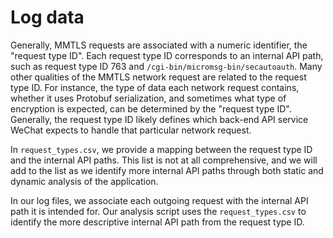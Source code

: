 # Log data

Generally, MMTLS requests are associated with a numeric identifier, the "request type ID". Each request type ID corresponds to an internal API path, such as request type ID 763 and `/cgi-bin/micromsg-bin/secautoauth`. Many other qualities of the MMTLS network request are related to the request type ID. For instance, the type of data each network request contains, whether it uses Protobuf serialization, and sometimes what type of encryption is expected, can be determined by the "request type ID". Generally, the request type ID likely defines which back-end API service WeChat expects to handle that particular network request.

In `request_types.csv`, we provide a mapping between the request type ID and the internal API paths. This list is not at all comprehensive, and we will add to the list as we identify more internal API paths through both static and dynamic analysis of the application.

In our log files, we associate each outgoing request with the internal API path it is intended for. Our analysis script uses the `request_types.csv` to identify the more descriptive internal API path from the request type ID.
